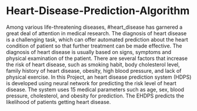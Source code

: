 # Heart-Disease-Prediction-Algorithm
Among various life-threatening diseases, #heart_disease has garnered a great deal of attention in medical research. The diagnosis of heart disease is a challenging task, which can offer automated prediction about the heart condition of patient so that further treatment can be made effective. The diagnosis of heart disease is usually based on signs, symptoms and physical examination of the patient. There are several factors that increase the risk of heart disease, such as smoking habit, body cholesterol level, family history of heart disease, obesity, high blood pressure, and lack of physical exercise.
In this Project, an heart disease prediction system (HDPS) is developed using neural network for predicting the risk level of heart disease. The system uses 15 medical parameters such as age, sex, blood pressure, cholesterol, and obesity for prediction. The EHDPS predicts the likelihood of patients getting heart disease. 
